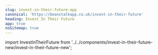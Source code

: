 ```yaml
---
slug: invest-in-their-future-app
canonical: 'https://beanstalkapp.co.uk/invest-in-their-future'
heading: Invest In Their Future
app: true
noSitemap: true
---
```

import InvestInTheirFuture from '../../components/invest-in-their-future-new/invest-in-their-future-new';

<InvestInTheirFuture/>